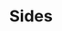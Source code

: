 ---
title: Sides
list: 
  - title: Rice
    price: '2'
  - title: Beans
    price: '2'
  - title: Chips & Salsa
    price: '2.5'
  - title: Guacamole
    price: '2.75'
---